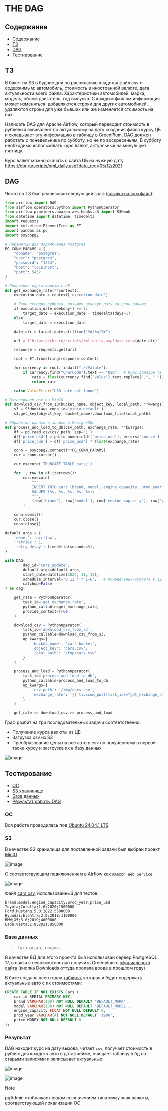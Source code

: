 # THE DAG

## Содержание
- [Содержание](#Содержание)
- [ТЗ](#ТЗ)
- [DAG](#DAG)
- [Тестирование](#Тестирование)

## ТЗ

В бакет на S3 в будние дни по расписанию кладется файл csv с содержимым: автомобиль, стоимость в иностранной валюте, дата актуальности всего файла. Характеристики автомобилей: марка, модель, объем двигателя, год выпуска. С каждым файлом информация может изменяться: добавляются строки для других автомобилей, удаляются строки для уже бывших или же изменяется стоимость на них.

Написать DAG для Apache Airflow, который переводит стоимость в рублевый эквивалент по актуальному на дату создания файла курсу ЦБ и складывает эту информацию в таблицу в GreenPlum. DAG должен работать с понедельника по субботу, но не по воскресеньям. В субботу необходимо использовать курс валют, актуальный на минувшую пятницу.

Курс валют можно скачать с сайта ЦБ на нужную дату https://cbr.ru/scripts/xml_daily.asp?date_req=05/12/2021

## DAG

Чисто по ТЗ был реализован следующий граф [(ссылка на сам файл)](./update-cars.py):

```python
from airflow import DAG
from airflow.operators.python import PythonOperator
from airflow.providers.amazon.aws.hooks.s3 import S3Hook
from datetime import datetime, timedelta
import requests
import xml.etree.ElementTree as ET
import pandas as pd
import psycopg2

# Параметры для подключения Postgres
PG_CONN_PARAMS = {
    "dbname": "postgres",
    "user": "postgres",
    "password": "1234",
    "host": "localhost",
    "port": 5432
}

# Получение курса вылюты с ЦБ
def get_exchange_rate(**context):
    execution_date = context['execution_date']

    # Если сегодня суббота, возьмем целевую дату на день раньше
    if execution_date.weekday() == 5:
        target_date = execution_date - timedelta(days=1)
    else:
        target_date = execution_date

    date_str = target_date.strftime("%d/%m/%Y")

    url = f"https://cbr.ru/scripts/xml_daily.asp?date_req={date_str}"

    response = requests.get(url)

    root = ET.fromstring(response.content)

    for currency in root.findall(".//Valute"):
        if currency.find("CharCode").text == "USD":  # Курс доллара (в ТЗ не было указано какая именно иностранная валюта хранится в csv)
            rate = float(currency.find("Value").text.replace(",", "."))
            return rate

    raise ValueError("USD rate not found")

# Вытаскиваем csv из MinIO
def download_csv_from_s3(bucket_name, object_key, local_path, **kwargs):
    s3 = S3Hook(aws_conn_id='minio_default')
    s3.get_key(object_key, bucket_name).download_file(local_path)

# Обработка данных и запись в PostgreSQL
def process_and_load_to_db(csv_path, exchange_rate, **kwargs):
    df = pd.read_csv(csv_path, sep=';')
    df['price_usd'] = pd.to_numeric(df['price_usd'], errors='coerce')
    df['price_rub'] = df['price_usd'] * float(exchange_rate)

    conn = psycopg2.connect(**PG_CONN_PARAMS)
    cur = conn.cursor()

    cur.execute('TRUNCATE TABLE cars;')

    for _, row in df.iterrows():
        cur.execute(
            """
            INSERT INTO cars (brand, model, engine_capacity, prod_year, price)
            VALUES (%s, %s, %s, %s, %s);
            """,
            (row['brand'], row['model'], row['engine_capacity'], row['prod_year'], row['price_rub'])
        )

    conn.commit()
    cur.close()
    conn.close()

default_args = {
    'owner': 'airflow',
    'retries': 1,
    'retry_delay': timedelta(seconds=5),
}

with DAG(
        dag_id='cars_update',
        default_args=default_args,
        start_date=datetime(2024, 11, 18),
        schedule_interval='0 12 * * 1-6',   # Понедельник-суббота в 12:00
        catchup=False
) as dag:

    get_rate = PythonOperator(
        task_id='get_exchange_rate',
        python_callable=get_exchange_rate,
        provide_context=True
    )

    download_csv = PythonOperator(
        task_id='download_csv_from_s3',
        python_callable=download_csv_from_s3,
        op_kwargs={
            'bucket_name': 'cars-bucket',
            'object_key': 'cars.csv',
            'local_path': '/tmp/cars.csv'
        }
    )

    process_and_load = PythonOperator(
        task_id='process_and_load_to_db',
        python_callable=process_and_load_to_db,
        op_kwargs={
            'csv_path': '/tmp/cars.csv',
            'exchange_rate': '{{ ti.xcom_pull(task_ids="get_exchange_rate") }}'
        }
    )

    get_rate >> download_csv >> process_and_load
```

Граф разбит на три последовательных задачи соответственно:
- Получение курса валюты из ЦБ
- Загрузка csv из S3
- Преобразование цены на все авто в csv по полученному в первой таске курсу и зазгрузка их в базу данных

![image](https://github.com/user-attachments/assets/680550c1-7c70-47cf-aa51-339af26cdc7d)

## Тестирование

- [ОС](#ОС)
- [S3 хранилище](#S3)
- [База данных](#База-данных)
- [Результат работы DAG](#Результат)

### ОС

Вся работа проводилась под [Ubuntu 24.04.1 LTS](https://ubuntu.com/)

### S3

В качестве S3 хранилища для поставленной задачи был выбран проект [MinIO](https://min.io/)

![image](https://github.com/user-attachments/assets/eca017fb-7cfa-4dee-8598-7082a36a87f1)

С соответствующим подключением в Airflow как ```Amazon Web Service```

![image](https://github.com/user-attachments/assets/88bc6f75-e33c-4e83-b1e5-ab76f3dfe4db)

Файл [cars.csv](./data/cars/csv), использованный для тестов:

```csv
brand;model;engine_capacity;prod_year;price_usd
Toyota;Corolla;1.6;2020;1500000
Ford;Mustang;5.0;2022;5500000
Hyundai;Elantra;2.0;2018;1100000
BMW;X5;3.0;2019;4000000
Lada;Vesta;1.8;2021;950000
```

### База данных

> Так сказать, нюанс...

В качестве БД для этого проекта был использован сервер PostgreSQL 17, в связи с невозможностью получить Greenplum с [официального сайта](https://greenplum.org/) (кнопка Downloads оттуда пропала вроде в прошлом году)

В базе создана всего одна [таблица](./SQL/CREATE_CARS_TABLE.sql), которая и будет содержать актуальные авто с их стоимостями:

```sql
CREATE TABLE IF NOT EXISTS Cars (
	car_id SERIAL PRIMARY KEY,
	brand VARCHAR(100) NOT NULL DEFAULT 'DEFAULT_MARK',
	model VARCHAR(100) NOT NULL DEFAULT 'DEFAULT_MODEL',
	engine_capacity FLOAT NOT NULL DEFAULT 0,
	prod_year VARCHAR(4) NOT NULL DEFAULT '1990',
	price MONEY NOT NULL DEFAULT 0
);
```

### Результат

DAG находит курс на дату вызова, читает ```csv```, получает стоимость в рублях для каждого авто в датафрейме, очищает таблицу в бд со старыми записями и записывает актуальные:

![image](https://github.com/user-attachments/assets/c9e46dd5-ff34-4b13-b951-274769b4d9b3)

![image](https://github.com/user-attachments/assets/1a431227-1f8d-434f-a8c9-81d2b3d4f1dd)

> [!NOTE]
> pgAdmin отображает рядом со значением типа ```money``` знак валюты, соответствующей локализации ОС
